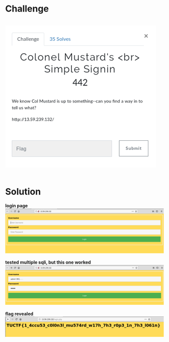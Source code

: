 # Challenge #
<br>![alt text](imgs/web003.png)
<br><br>
# Solution #
**login page**
<br>![alt text](imgs/web003-1.png)
<br><br>
**tested multiple sqli, but this one worked**
<br>![alt text](imgs/web003-2.png)
<br><br>
**flag revealed**
<br>![alt text](imgs/web003-3.png)